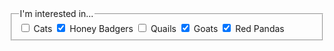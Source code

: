 <form>
	<fieldset>
		<legend>I'm interested in...</legend>
		<label class="small"><input type="checkbox" /> Cats</label>
		<label class="small"><input type="checkbox" checked="checked" /> Honey Badgers</label>
		<label class="small"><input type="checkbox" /> Quails</label>
		<label class="small"><input type="checkbox" checked="checked" /> Goats</label>
		<label class="small"><input type="checkbox"  checked="checked" /> Red Pandas</label>
	</fieldset>
</form>

